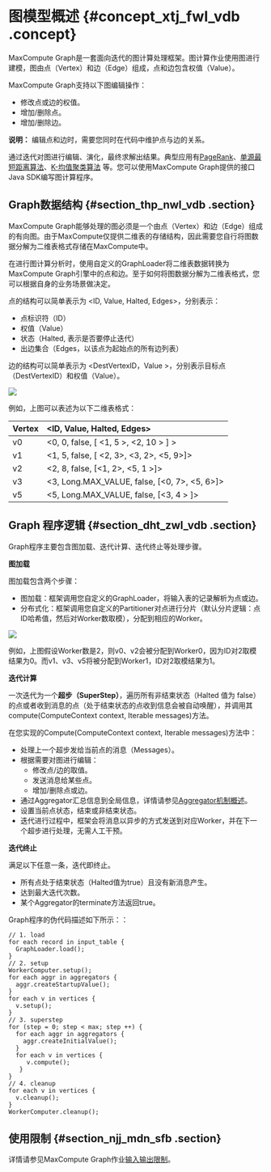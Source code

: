 # 图模型概述 {#concept_xtj_fwl_vdb .concept}

MaxCompute Graph是一套面向迭代的图计算处理框架。图计算作业使用图进行建模，图由点（Vertex）和边（Edge）组成，点和边包含权值（Value）。

MaxCompute Graph支持以下图编辑操作：

-   修改点或边的权值。
-   增加/删除点。
-   增加/删除边。

**说明：** 编辑点和边时，需要您同时在代码中维护点与边的关系。

通过迭代对图进行编辑、演化，最终求解出结果。典型应用有[PageRank](cn.zh-CN/用户指南/图模型/示例程序/PageRank.md)、[单源最短距离算法](cn.zh-CN/用户指南/图模型/示例程序/单源最短距离.md)、[K-均值聚类算法](cn.zh-CN/用户指南/图模型/示例程序/K-均值聚类.md) 等。您可以使用MaxCompute Graph提供的接口Java SDK编写图计算程序。

## Graph数据结构 {#section_thp_nwl_vdb .section}

MaxCompute Graph能够处理的图必须是一个由点（Vertex）和边（Edge）组成的有向图。由于MaxCompute仅提供二维表的存储结构，因此需要您自行将图数据分解为二维表格式存储在MaxCompute中。

在进行图计算分析时，使用自定义的GraphLoader将二维表数据转换为MaxCompute Graph引擎中的点和边。至于如何将图数据分解为二维表格式，您可以根据自身的业务场景做决定。

点的结构可以简单表示为 <ID, Value, Halted, Edges\>，分别表示：

-   点标识符（ID）
-   权值（Value）
-   状态（Halted, 表示是否要停止迭代）
-   出边集合（Edges，以该点为起始点的所有边列表）

边的结构可以简单表示为 <DestVertexID，Value \>，分别表示目标点（DestVertexID）和权值（Value）。

![](http://static-aliyun-doc.oss-cn-hangzhou.aliyuncs.com/assets/img/12045/15561793512182_zh-CN.png)

例如，上图可以表述为以下二维表格式：

|Vertex|<ID, Value, Halted, Edges\>|
|:-----|:--------------------------|
|v0|<0, 0, false, \[ <1, 5 \>, <2, 10 \> \] \>|
|v1|<1, 5, false, \[ <2, 3\>, <3, 2\>, <5, 9\>\]\>|
|v2|<2, 8, false, \[<1, 2\>, <5, 1 \>\]\>|
|v3|<3, Long.MAX\_VALUE, false, \[<0, 7\>, <5, 6\>\]\>|
|v5|<5, Long.MAX\_VALUE, false, \[<3, 4 \> \]\>|

## Graph 程序逻辑 {#section_dht_zwl_vdb .section}

Graph程序主要包含图加载、迭代计算、迭代终止等处理步骤。

**图加载**

图加载包含两个步骤：

-   图加载：框架调用您自定义的GraphLoader，将输入表的记录解析为点或边。
-   分布式化：框架调用您自定义的Partitioner对点进行分片（默认分片逻辑：点ID哈希值，然后对Worker数取模），分配到相应的Worker。

![](http://static-aliyun-doc.oss-cn-hangzhou.aliyuncs.com/assets/img/12045/15561793522208_zh-CN.png)

例如，上图假设Worker数是2，则v0、v2会被分配到Worker0，因为ID对2取模结果为0。而v1、v3、v5将被分配到Worker1，ID对2取模结果为1。

**迭代计算**

一次迭代为一个**超步（SuperStep）**，遍历所有非结束状态（Halted 值为 false）的点或者收到消息的点（处于结束状态的点收到信息会被自动唤醒），并调用其compute\(ComputeContext context, Iterable messages\)方法。

在您实现的Compute\(ComputeContext context, Iterable messages\)方法中：

-   处理上一个超步发给当前点的消息（Messages）。
-   根据需要对图进行编辑：
    -   修改点/边的取值。
    -   发送消息给某些点。
    -   增加/删除点或边。
-   通过Aggregator汇总信息到全局信息，详情请参见[Aggregator机制概述](cn.zh-CN/用户指南/图模型/Aggregator机制概述.md#)。
-   设置当前点状态，结束或非结束状态。
-   迭代进行过程中，框架会将消息以异步的方式发送到对应Worker，并在下一个超步进行处理，无需人工干预。

**迭代终止**

满足以下任意一条，迭代即终止。

-   所有点处于结束状态（Halted值为true）且没有新消息产生。
-   达到最大迭代次数。
-   某个Aggregator的terminate方法返回true。

Graph程序的伪代码描述如下所示：：

```
// 1. load
for each record in input_table {
  GraphLoader.load();
}
// 2. setup
WorkerComputer.setup();
for each aggr in aggregators {
  aggr.createStartupValue();
}
for each v in vertices {
  v.setup();
}
// 3. superstep
for (step = 0; step < max; step ++) {
  for each aggr in aggregators {
    aggr.createInitialValue();
  }
  for each v in vertices {
     v.compute();
   }
}
// 4. cleanup
for each v in vertices {
  v.cleanup();
}
WorkerComputer.cleanup();
```

## 使用限制 {#section_njj_mdn_sfb .section}

详情请参见MaxCompute Graph作业[输入输出限制](cn.zh-CN/用户指南/图模型/功能概述.md#section_ibh_rmm_vdb)。

